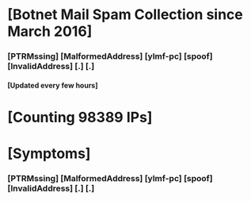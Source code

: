 # [Botnet Mail Spam Collection since March 2016]
### [PTRMssing] [MalformedAddress] [ylmf-pc] [spoof] [InvalidAddress] [.] [.]
#### [Updated every few hours]

# [Counting 98389 IPs]

# [Symptoms] 
###   [PTRMssing] [MalformedAddress] [ylmf-pc] [spoof] [InvalidAddress] [.] [.]
